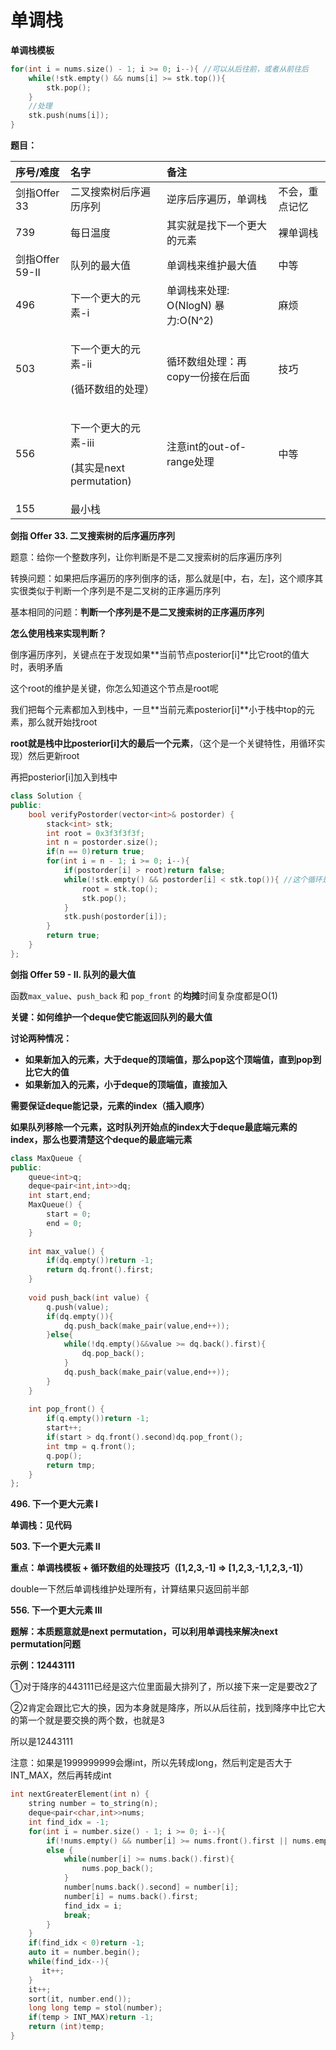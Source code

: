 # 单调栈

**单调栈模板**

```cpp
for(int i = nums.size() - 1; i >= 0; i--){ //可以从后往前，或者从前往后
    while(!stk.empty() && nums[i] >= stk.top()){
        stk.pop();
    }
    //处理
    stk.push(nums[i]);
}
```

**题目：**

<table>
  <thead>
    <tr>
      <th style="text-align:left">&#x5E8F;&#x53F7;/&#x96BE;&#x5EA6;</th>
      <th style="text-align:left">&#x540D;&#x5B57;</th>
      <th style="text-align:left">&#x5907;&#x6CE8;</th>
      <th style="text-align:left"></th>
    </tr>
  </thead>
  <tbody>
    <tr>
      <td style="text-align:left">&#x5251;&#x6307;Offer 33</td>
      <td style="text-align:left">&#x4E8C;&#x53C9;&#x641C;&#x7D22;&#x6811;&#x540E;&#x5E8F;&#x904D;&#x5386;&#x5E8F;&#x5217;</td>
      <td
      style="text-align:left">&#x9006;&#x5E8F;&#x540E;&#x5E8F;&#x904D;&#x5386;&#xFF0C;&#x5355;&#x8C03;&#x6808;</td>
        <td
        style="text-align:left">&#x4E0D;&#x4F1A;&#xFF0C;&#x91CD;&#x70B9;&#x8BB0;&#x5FC6;</td>
    </tr>
    <tr>
      <td style="text-align:left">739</td>
      <td style="text-align:left">&#x6BCF;&#x65E5;&#x6E29;&#x5EA6;</td>
      <td style="text-align:left">&#x5176;&#x5B9E;&#x5C31;&#x662F;&#x627E;&#x4E0B;&#x4E00;&#x4E2A;&#x66F4;&#x5927;&#x7684;&#x5143;&#x7D20;</td>
      <td
      style="text-align:left">&#x88F8;&#x5355;&#x8C03;&#x6808;</td>
    </tr>
    <tr>
      <td style="text-align:left">&#x5251;&#x6307;Offer 59-II</td>
      <td style="text-align:left">&#x961F;&#x5217;&#x7684;&#x6700;&#x5927;&#x503C;</td>
      <td style="text-align:left">&#x5355;&#x8C03;&#x6808;&#x6765;&#x7EF4;&#x62A4;&#x6700;&#x5927;&#x503C;</td>
      <td
      style="text-align:left">&#x4E2D;&#x7B49;</td>
    </tr>
    <tr>
      <td style="text-align:left">496</td>
      <td style="text-align:left">&#x4E0B;&#x4E00;&#x4E2A;&#x66F4;&#x5927;&#x7684;&#x5143;&#x7D20;-i</td>
      <td
      style="text-align:left">&#x5355;&#x8C03;&#x6808;&#x6765;&#x5904;&#x7406;: O(NlogN) &#x66B4;&#x529B;:O(N^2)</td>
        <td
        style="text-align:left">&#x9EBB;&#x70E6;</td>
    </tr>
    <tr>
      <td style="text-align:left">503</td>
      <td style="text-align:left">
        <p>&#x4E0B;&#x4E00;&#x4E2A;&#x66F4;&#x5927;&#x7684;&#x5143;&#x7D20;-ii</p>
        <p>(&#x5FAA;&#x73AF;&#x6570;&#x7EC4;&#x7684;&#x5904;&#x7406;&#xFF09;</p>
      </td>
      <td style="text-align:left">&#x5FAA;&#x73AF;&#x6570;&#x7EC4;&#x5904;&#x7406;&#xFF1A;&#x518D;copy&#x4E00;&#x4EFD;&#x63A5;&#x5728;&#x540E;&#x9762;</td>
      <td
      style="text-align:left">&#x6280;&#x5DE7;</td>
    </tr>
    <tr>
      <td style="text-align:left">556</td>
      <td style="text-align:left">
        <p>&#x4E0B;&#x4E00;&#x4E2A;&#x66F4;&#x5927;&#x7684;&#x5143;&#x7D20;-iii</p>
        <p>(&#x5176;&#x5B9E;&#x662F;next permutation)</p>
      </td>
      <td style="text-align:left">&#x6CE8;&#x610F;int&#x7684;out-of-range&#x5904;&#x7406;</td>
      <td style="text-align:left">&#x4E2D;&#x7B49;</td>
    </tr>
    <tr>
      <td style="text-align:left">155</td>
      <td style="text-align:left">&#x6700;&#x5C0F;&#x6808;</td>
      <td style="text-align:left"></td>
      <td style="text-align:left"></td>
    </tr>
  </tbody>
</table>

**剑指 Offer 33. 二叉搜索树的后序遍历序列**

题意：给你一个整数序列，让你判断是不是二叉搜索树的后序遍历序列

转换问题：如果把后序遍历的序列倒序的话，那么就是\[中，右，左\]，这个顺序其实很类似于判断一个序列是不是二叉树的正序遍历序列

基本相同的问题：**判断一个序列是不是二叉搜索树的正序遍历序列**

**怎么使用栈来实现判断？**

倒序遍历序列，关键点在于发现如果**当前节点posterior\[i\]**比它root的值大时，表明矛盾

这个root的维护是关键，你怎么知道这个节点是root呢

我们把每个元素都加入到栈中，一旦**当前元素posterior\[i\]**小于栈中top的元素，那么就开始找root

**root就是栈中比posterior\[i\]大的最后一个元素**，（这个是一个关键特性，用循环实现）然后更新root

再把posterior\[i\]加入到栈中

```cpp
class Solution {
public:
    bool verifyPostorder(vector<int>& postorder) {
        stack<int> stk;
        int root = 0x3f3f3f3f;
        int n = postorder.size();
        if(n == 0)return true;
        for(int i = n - 1; i >= 0; i--){
            if(postorder[i] > root)return false;
            while(!stk.empty() && postorder[i] < stk.top()){ //这个循环是太关键了！理解这个循环的意思
                root = stk.top();
                stk.pop();
            }
            stk.push(postorder[i]);
        }
        return true;
    }
};
```

**剑指 Offer 59 - II. 队列的最大值**

 函数`max_value`、`push_back` 和 `pop_front` 的**均摊**时间复杂度都是O\(1\)

**关键：如何维护一个deque使它能返回队列的最大值**

**讨论两种情况：**

* **如果新加入的元素，大于deque的顶端值，那么pop这个顶端值，直到pop到比它大的值**
* **如果新加入的元素，小于deque的顶端值，直接加入**

**需要保证deque能记录，元素的index（插入顺序）**

**如果队列移除一个元素，这时队列开始点的index大于deque最底端元素的index，那么也要清楚这个deque的最底端元素**

```cpp
class MaxQueue {
public:
    queue<int>q;
    deque<pair<int,int>>dq;
    int start,end;
    MaxQueue() {
        start = 0;
        end = 0;
    }
    
    int max_value() {
        if(dq.empty())return -1;
        return dq.front().first;
    }
    
    void push_back(int value) {
        q.push(value);
        if(dq.empty()){
            dq.push_back(make_pair(value,end++));
        }else{
            while(!dq.empty()&&value >= dq.back().first){
                dq.pop_back();
            }
            dq.push_back(make_pair(value,end++));
        }
    }
    
    int pop_front() {
        if(q.empty())return -1;
        start++;
        if(start > dq.front().second)dq.pop_front();
        int tmp = q.front();
        q.pop();
        return tmp;
    }
};
```

**496. 下一个更大元素 I**

**单调栈：见代码**

**503. 下一个更大元素 II**

**重点：单调栈模板 + 循环数组的处理技巧（\[1,2,3,-1\] =&gt; \[1,2,3,-1,1,2,3,-1\]）**

double一下然后单调栈维护处理所有，计算结果只返回前半部

**556. 下一个更大元素 III**

**题解：本质题意就是next permutation，可以利用单调栈来解决next permutation问题**

**示例：12443111**

①对于降序的443111已经是这六位里面最大排列了，所以接下来一定是要改2了

②2肯定会跟比它大的换，因为本身就是降序，所以从后往前，找到降序中比它大的第一个就是要交换的两个数，也就是3

所以是12443111

注意：如果是1999999999会爆int，所以先转成long，然后判定是否大于INT\_MAX，然后再转成int

```cpp
int nextGreaterElement(int n) {
    string number = to_string(n);
    deque<pair<char,int>>nums;
    int find_idx = -1;
    for(int i = number.size() - 1; i >= 0; i--){
        if(!nums.empty() && number[i] >= nums.front().first || nums.empty())nums.push_front(make_pair(number[i], i));
        else {
            while(number[i] >= nums.back().first){
                nums.pop_back();
            }
            number[nums.back().second] = number[i];
            number[i] = nums.back().first;
            find_idx = i;
            break;
        }
    }
    if(find_idx < 0)return -1;
    auto it = number.begin();
    while(find_idx--){
       it++;
    }
    it++;
    sort(it, number.end());
    long long temp = stol(number);
    if(temp > INT_MAX)return -1;
    return (int)temp;
}
```



